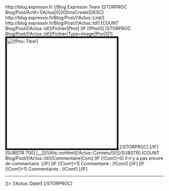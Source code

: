 <?xml version="1.0" encoding="UTF-8"?>
<rss version="2.0">
    <channel>
        <title>Gabarit Blog, THE gabarit of The Blog</title>
        <link>http://blog.expressiv.fr</link>
        //<description>Blog Expressiv Team</description>
	[STORPROC Blog/Post/Actif=1|Actus|0|20|tmsCreate|DESC]
		<item>
			<title>[!Utils::noHtml([!Actus::Titre!])!]</title>
			<link>http://blog.expressiv.fr/Blog/Post/[!Actus::Link!]</link>
			<guid isPermaLink="true">http://blog.expressiv.fr/Blog/Post/[!Actus::Id!]</guid>
				<description><![CDATA[
					<table>
						<tr>
							<td>
								[COUNT Blog/Post/[!Actus::Id!]/Fichier|Phot]
								[IF [!Phot!]]
									[STORPROC Blog/Post/[!Actus::Id!]/Fichier/Type=Image|Pho|0|1]
										<a href="http://blog.expressiv.fr/Blog/Post/[!Actus::Link!]" title="Lire le detail de [!Actus::Titre!]">
											<img src="/[!Pho::Fichier!]" alt="[!Pho::Titre!]" width="350" border="5px"/>
										</a>
									[/STORPROC]
								[/IF]
							</td>
							<td>[SUBSTR 700| <a href="http://blog.expressiv.fr/Blog/Post/[!Actus::Link!]" title="Lire la suite de [!Actus::Titre!]">[...]</a>][!Utils::noHtml([!Actus::Contenu!])!][/SUBSTR]</td>
						</tr>
						<tr>
							<td></td>
							<td>
								[COUNT Blog/Post/[!Actus::Id!]/Commentaire|Com]
								[IF [!Com!]=0]
									Il n'y a pas encore de commentaire.
								[/IF]
								[IF [!Com!]=1]
									Commentaire : [!Com!] 
								[/IF]
								[IF [!Com!]>1]
									Commentaires : [!Com!] 
								[/IF]
							</td>
						</tr>
					</table><hr />
				]]></description>
			<pubDate>[!Actus::Date!]</pubDate>
		</item>
	[/STORPROC]
    </channel>
</rss>
